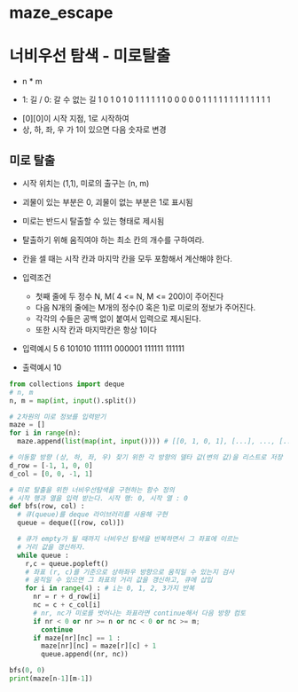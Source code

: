 # maze_escape
# 너비우선 탐색 - 미로탈출

* n * m 

* 1: 길 / 0: 갈 수 없는 길
1 0 1 0 1 0
1 1 1 1 1 1
0 0 0 0 0 1
1 1 1 1 1 1
1 1 1 1 1 1
 - [0][0]이 시작 지점, 1로 시작하여
 - 상, 하, 좌, 우 가 1이 있으면 다음 숫자로 변경
<!-- 
def bfs(row, col) :
  q.append((row, col))
  while q : // python에서 큐와 스택 두가지 다 사용할 수 있음! head에서 꺼내면 queue / tail에서 꺼내면 스택으로 사용가능
    r, c = q.popleft()
//  (r, c)를 기준으로 상하좌우를 살펴, 움직일 수 있는 좌표를 찾자
//  찾았다면 (nr, nc)
//  g[nr],[nc] = g[r][c] + 1
//  g.append((nr, nc))

bfs(0, 0)
print(g[n-1][m-1])
 -->

## 미로 탈출
* 시작 위치는 (1,1), 미로의 출구는 (n, m)
* 괴물이 있는 부분은 0, 괴물이 없는 부분은 1로 표시됨
* 미로는 반드시 탈출할 수 있는 형태로 제시됨
* 탈출하기 위해 움직여야 하는 최소 칸의 개수를 구하여라.
* 칸을 셀 때는 시작 칸과 마지막 칸을 모두 포함해서 계산해야 한다.

* 입력조건
  - 첫째 줄에 두 정수 N, M( 4 <= N, M <= 200)이 주어진다
  - 다음 N개의 줄에는 M개의 정수(0 혹은 1)로 미로의 정보가 주어진다.
  - 각각의 수들은 공백 없이 붙여서 입력으로 제시된다.
  - 또한 시작 칸과 마지막칸은 항상 1이다
* 입력예시
  5 6
  101010
  111111
  000001
  111111
  111111

* 출력예시
  10

```python
from collections import deque
# n, m
n, m = map(int, input().split())

# 2차원의 미로 정보를 입력받기
maze = []
for i in range(n):
  maze.append(list(map(int, input()))) # [[0, 1, 0, 1], [...], ..., [...]]

# 이동할 방향 (상, 하, 좌, 우) 찾기 위한 각 방향의 델타 값(변의 값)을 리스트로 저장
d_row = [-1, 1, 0, 0]
d_col = [0, 0, -1, 1]

# 미로 탈출을 위한 너비우선탐색을 구현하는 함수 정의
# 시작 행과 열을 입력 받는다. 시작 행: 0, 시작 열 : 0
def bfs(row, col) :
  # 큐(queue)를 deque 라이브러리를 사용해 구현
  queue = deque([(row, col)])

  # 큐가 empty가 될 때까지 너비우선 탐색을 반복하면서 그 좌표에 이르는
  # 거리 값을 갱신하자.
  while queue :
    r,c = queue.popleft()
    # 좌표 (r, c)를 기준으로 상하좌우 방향으로 움직일 수 있는지 검사
    # 움직일 수 있으면 그 좌표의 거리 값을 갱신하고, 큐에 삽입
    for i in range(4) : # i는 0, 1, 2, 3가지 반복
      nr = r + d_row[i]
      nc = c + c_col[i]
      # nr, nc가 미로를 벗어나는 좌표라면 continue해서 다음 방향 컴토
      if nr < 0 or nr >= n or nc < 0 or nc >= m;
        continue
      if maze[nr][nc] == 1 :
        maze[nr][nc] = maze[r][c] + 1
        queue.append((nr, nc))

bfs(0, 0)
print(maze[n-1][m-1])
```
